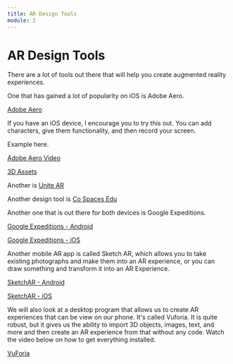 ```yaml
---
title: AR Design Tools
module: 2
---
```



# AR Design Tools


There are a lot of tools out there that will help you create augmented reality experiences.

One that has gained a lot of popularity on iOS is Adobe Aero.

[Adobe Aero](https://apps.apple.com/app/adobe-aero/id1401748913?ls=1&~tags=ios&~tags=adotcom&_branch_match_id=756997448203900990&utm_source=Adobe-web&utm_campaign=Try-2019-11-All&utm_medium=web-app)

If you have an iOS device, I encourage you to try this out. You can add characters, give them functionality, and then record your screen.

Example here.

<p><a href="//www.youtube.com/embed/RjEYH6YIf0g" data-lity>Adobe Aero Video</a></p>

<p><a href="https://poly.google.com/" target="_new">3D Assets</a>

<p>Another is <a href="https://www.unitear.com/" target="_new">Unite AR</a><p>

<p>Another design tool is <a href="https://edu.cospaces.io/" target="_new">Co Spaces Edu</a></p>

Another one that is out there for both devices is Google Expeditions.

[Google Expeditions - Android](https://play.google.com/store/apps/details?id=com.google.vr.expeditions)

[Google Expeditions - iOS](https://itunes.apple.com/us/app/expeditions/id1131711060)

Another mobile AR app is called Sketch AR, which allows you to take existing photographs and make them into an AR experience, or you can draw something and transform it into an AR Experience.

[SketchAR - Android](https://play.google.com/store/apps/details?id=ktech.sketchar)

[SketchAR - iOS](https://itunes.apple.com/us/app/sketchar-drawing-using-augmented-reality/id1221482822?l=ru&ls=1&mt=8)

We will also look at a desktop program that allows us to create AR experiences that can be view on our phone. It's called Vuforia.  It is quite robust, but it gives us the ability to import 3D objects, images, text, and more and then create an AR experience from that without any code.  Watch the video below on how to get everything installed.

[VuForia](https://vuforia.com/)

